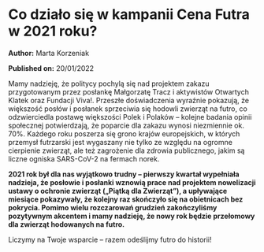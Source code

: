 # Co działo się w kampanii Cena Futra w 2021 roku?

**Author:** Marta Korzeniak

**Published on:** <span class="ml-10 mb-10">20/01/2022</span>

Mamy nadzieję, że politycy pochylą się nad projektem zakazu przygotowanym przez posłankę Małgorzatę Tracz i aktywistów Otwartych Klatek oraz Fundacji Viva!. Przeszłe doświadczenia wyraźnie pokazują, że większość posłów i posłanek sprzeciwia się hodowli zwierząt na futro, co odzwierciedla postawę większości Polek i Polaków – kolejne badania opinii społecznej potwierdzają, że poparcie dla zakazu wynosi niezmiennie ok. 70%. Każdego roku poszerza się grono krajów europejskich, w których przemysł futrzarski jest wygaszany nie tylko ze względu na ogromne cierpienie zwierząt, ale też zagrożenie dla zdrowia publicznego, jakim są liczne ogniska SARS-CoV-2 na fermach norek.

**2021 rok był dla nas wyjątkowo trudny – pierwszy kwartał wypełniała nadzieja, że posłowie i posłanki wznowią prace nad projektem nowelizacji ustawy o ochronie zwierząt („Piątką dla Zwierząt”), a upływające miesiące pokazywały, że kolejny raz skończyło się na obietnicach bez pokrycia. Pomimo wielu rozczarowań grudzień zakończyliśmy pozytywnym akcentem i mamy nadzieję, że nowy rok będzie przełomowy dla zwierząt hodowanych na futro.**

Liczymy na Twoje wsparcie – razem odeślijmy futro do historii!

